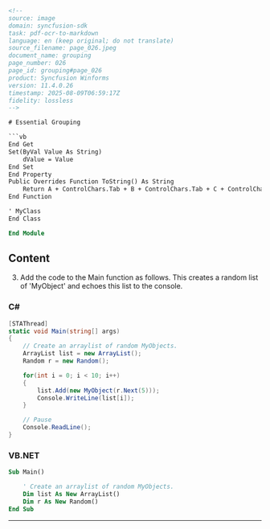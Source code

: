 ```html
<!-- 
source: image
domain: syncfusion-sdk
task: pdf-ocr-to-markdown
language: en (keep original; do not translate)
source_filename: page_026.jpeg
document_name: grouping
page_number: 026
page_id: grouping#page_026
product: Syncfusion Winforms
version: 11.4.0.26
timestamp: 2025-08-09T06:59:17Z
fidelity: lossless
-->

# Essential Grouping

```vb
End Get
Set(ByVal Value As String)
    dValue = Value
End Set
End Property
Public Overrides Function ToString() As String
    Return A + ControlChars.Tab + B + ControlChars.Tab + C + ControlChars.Tab + D
End Function

' MyClass
End Class
```

```vb
End Module
```

## Content

3. Add the code to the Main function as follows. This creates a random list of 'MyObject' and echoes this list to the console.

### C#

```csharp
[STAThread]
static void Main(string[] args)
{
    // Create an arraylist of random MyObjects.
    ArrayList list = new ArrayList();
    Random r = new Random();

    for(int i = 0; i < 10; i++)
    {
        list.Add(new MyObject(r.Next(5)));
        Console.WriteLine(list[i]);
    }

    // Pause
    Console.ReadLine();
}
```

### VB.NET

```vb
Sub Main()

    ' Create an arraylist of random MyObjects.
    Dim list As New ArrayList()
    Dim r As New Random()
End Sub
```

---


<!-- tags: [syncfusion, winforms, grouping] keywords: [Essential Grouping, MyClass, ToString, ArrayList, Random, Main function, C#, VB.NET] -->
``` 
